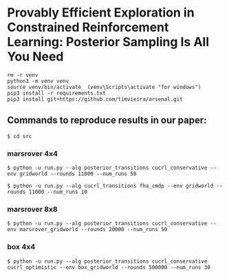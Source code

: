 # Provably Efficient Exploration in Constrained Reinforcement Learning: Posterior Sampling Is All You Need

```
rm -r venv
python3 -m venv venv
source venv/bin/activate  (venv\Scripts\activate "for windows")
pip3 install -r requirements.txt 
pip3 install git+https://github.com/timvieira/arsenal.git 
```


## Commands to reproduce results in our paper:

```$ cd src```

### marsrover 4x4
```$ python -u run.py --alg posterior_transitions cucrl_conservative --env gridworld --rounds 11000 --num_runs 50```

```$ python -u run.py --alg cucrl_transitions fha_cmdp --env gridworld --rounds 11000 --num_runs 10```


### marsrover 8x8
```$ python -u run.py --alg posterior_transitions cucrl_conservative --env marsrover_gridworld --rounds 20000 --num_runs 50```

### box 4x4
```$ python -u run.py --alg posterior_transitions cucrl_conservative cucrl_optimistic --env box_gridworld --rounds 500000 --num_runs 30```
